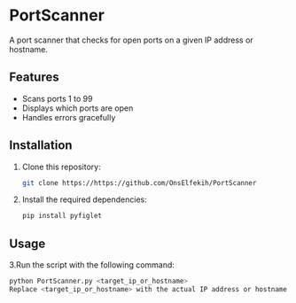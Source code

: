 ﻿# PortScanner
  A port scanner that checks for open ports on a given IP address or hostname. 

## Features
- Scans ports 1 to 99
- Displays which ports are open
- Handles errors gracefully

## Installation
1. Clone this repository:
   ```bash
   git clone https://https://github.com/OnsElfekih/PortScanner
2. Install the required dependencies:
   ```bash
   pip install pyfiglet

## Usage
3.Run the script with the following command:
   ```bash
python PortScanner.py <target_ip_or_hostname>
Replace <target_ip_or_hostname> with the actual IP address or hostname you want to scan.

